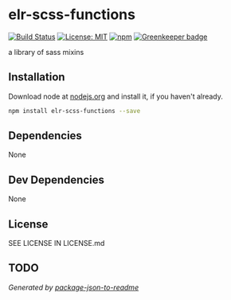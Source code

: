 # elr-scss-functions

[![Build Status](https://travis-ci.org/Beth3346/elr-scss-functions.svg?branch=master)](https://travis-ci.org/Beth3346/elr-scss-functions)
[![License: MIT](https://img.shields.io/badge/License-MIT-yellow.svg)](https://opensource.org/licenses/MIT)
[![npm](https://img.shields.io/npm/dm/elr-scss-functions.svg?style=flat)]() [![Greenkeeper badge](https://badges.greenkeeper.io/Beth3346/elr-scss-functions.svg)](https://greenkeeper.io/)

a library of sass mixins



## Installation

Download node at [nodejs.org](http://nodejs.org) and install it, if you haven't already.

```sh
npm install elr-scss-functions --save
```

## Dependencies

None

## Dev Dependencies


None

## License

SEE LICENSE IN LICENSE.md

## TODO

_Generated by [package-json-to-readme](https://github.com/zeke/package-json-to-readme)_
